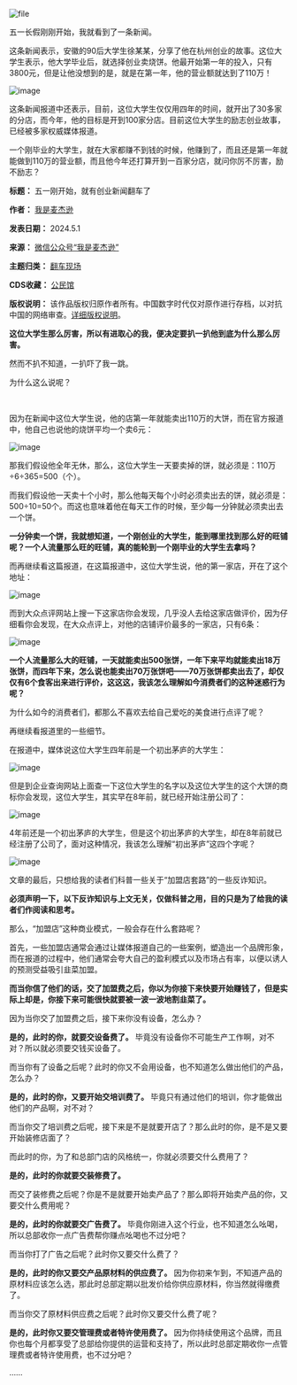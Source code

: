 ![file](https://chinadigitaltimes.net/chinese/files/2024/04/image-1714538459641.png)


五一长假刚刚开始，我就看到了一条新闻。


这条新闻表示，安徽的90后大学生徐某某，分享了他在杭州创业的故事。这位大学生表示，他大学毕业后，就选择创业卖烧饼。他最开始第一年的投入，只有3800元，但是让他没想到的是，就是在第一年，他的营业额就达到了110万！


![image](https://chinadigitaltimes.net/chinese/files/2024/04/post-707451-6631c8c10986c.png)


这条新闻报道中还表示，目前，这位大学生仅仅用四年的时间，就开出了30多家的分店，而今年，他的目标是开到100家分店。目前这位大学生的励志创业故事，已经被多家权威媒体报道。‍‍‍‍


一个刚毕业的大学生，就在大家都赚不到钱的时候，他赚到了，而且还是第一年就能做到110万的营业额，而且他今年还打算开到一百家分店，就问你厉不厉害，励不励志？




**标题：** 五一刚开始，就有创业新闻翻车了  

**作者：** [我是麦杰逊](https://chinadigitaltimes.net/space/我是麦杰逊)  

**发表日期：** 2024.5.1  

**来源：** [微信公众号“我是麦杰逊”](https://web.archive.org/web/https://mp.weixin.qq.com/s/m0AMgeDRDe-8ydNwso2ZdQ)  

**主题归类：** [翻车现场](https://chinadigitaltimes.net/space/翻车现场)  

**CDS收藏：** [公民馆](https://chinadigitaltimes.net/space/%E5%85%AC%E6%B0%91%E9%A6%86)  

**版权说明：** 该作品版权归原作者所有。中国数字时代仅对原作进行存档，以对抗中国的网络审查。[详细版权说明](https://chinadigitaltimes.net/chinese/copyright)。


**这位大学生那么厉害，所以有进取心的我，便决定要扒一扒他到底为什么那么厉害。** 


然而不扒不知道，一扒吓了我一跳。


为什么这么说呢？‍‍‍‍


‍‍


因为在新闻中这位大学生说，他的店第一年就能卖出110万的大饼，而在官方报道中，他自己也说他的烧饼平均一个卖6元：


![image](https://chinadigitaltimes.net/chinese/files/2024/04/post-707451-6631c8c114831.png)


那我们假设他全年无休，那么，这位大学生一天要卖掉的饼，就必须是：110万÷6÷365=500（个）。


而我们假设他一天卖十个小时，那么他每天每个小时必须卖出去的饼，就必须是：500÷10=50个。而这也意味着他在每天工作的时候，至少每一分钟就必须卖出去一个饼。‍


**一分钟卖一个饼，我就想知道，一个刚创业的大学生，能到哪里找到那么好的旺铺呢？一个人流量那么旺的旺铺，真的能轮到一个刚毕业的大学生去拿吗？** ‍‍‍‍‍


而再继续看这篇报道，在这篇报道中，这位大学生说，他的第一家店，开在了这个地址：


![image](https://chinadigitaltimes.net/chinese/files/2024/04/post-707451-6631c8c11dbdb.png)


而到大众点评网站上搜一下这家店你会发现，几乎没人去给这家店做评价，因为仔细看你会发现，在大众点评上，对他的店铺评价最多的一家店，只有6条：‍‍‍‍


![image](https://chinadigitaltimes.net/chinese/files/2024/04/post-707451-6631c8c1324c2.png)


**一个人流量那么大的旺铺，一天就能卖出500张饼，一年下来平均就能卖出18万张饼，而四年下来，怎么说也能卖出70万张饼吧——70万张饼都卖出去了，却仅仅有6个食客出来进行评价，这这这，我该怎么理解如今消费者们的这种迷惑行为呢？** 


为什么如今的消费者们，都那么不喜欢去给自己爱吃的美食进行点评了呢？‍‍


再继续看报道里的一些细节。‍‍‍


在报道中，媒体说这位大学生四年前是一个初出茅庐的大学生：‍‍‍‍‍


![image](https://chinadigitaltimes.net/chinese/files/2024/04/post-707451-6631c8c13f426.png)


但是到企业查询网站上面查一下这位大学生的名字以及这位大学生的这个大饼的商标你会发现，这位大学生，其实早在8年前，就已经开始注册公司了：


![image](https://chinadigitaltimes.net/chinese/files/2024/04/post-707451-6631c8c147945.png)


4年前还是一个初出茅庐的大学生，但是这个初出茅庐的大学生，却在8年前就已经注册了公司了，面对这种情况，我该怎么理解“初出茅庐”这四个字呢？‍‍


![image](https://chinadigitaltimes.net/chinese/files/2024/04/post-707451-6631c8c1597bd.png)


文章的最后，只想给我的读者们科普一些关于“加盟店套路”的一些反诈知识。


**必须声明一下，以下反诈知识与上文无关，仅做科普之用，目的只是为了给我的读者们作阅读和思考。** 


那么，“加盟店”这种商业模式，一般会存在什么套路呢？‍‍‍‍‍


首先，一些加盟店通常会通过让媒体报道自己的一些案例，塑造出一个品牌形象，而在报道的过程中，他们通常会夸大自己的盈利模式以及市场占有率，以便以诱人的预测受益吸引韭菜加盟。


**而当你信了他们的话，交了加盟费之后，你以为你接下来快要开始赚钱了，但是实际上却是，你接下来可能很快就要被一波一波地割韭菜了。** ‍‍‍‍‍‍‍‍


因为当你交了加盟费之后，接下来你没有设备，怎么办？


**是的，此时的你，就要交设备费了。** 毕竟没有设备你不可能生产工作啊，对不对？所以就必须要交钱买设备了。‍‍‍


而当你有了设备之后呢？此时的你又不会用设备，也不知道怎么做出他们的产品，怎么办？‍‍‍


**是的，此时的你，又要开始交培训费了。** 毕竟只有通过他们的培训，你才能做出他们的产品啊，对不对？‍


而当你交了培训费之后呢，接下来是不是就要开店了？那么此时的你，是不是又要开始装修店面了？‍‍‍‍‍


而此时的你，为了和总部门店的风格统一，你就必须要交什么费用了？


**是的，此时的你就要交装修费了。** ‍‍


而交了装修费之后呢？你是不是就要开始卖产品了？那么即将开始卖产品的你，又要交什么费用呢？‍‍‍‍‍‍‍‍‍‍‍‍‍


**是的，此时的你就要交广告费了。** 毕竟你刚进入这个行业，也不知道怎么吆喝，所以总部收你一点广告费帮你赚点吆喝也不过分吧？‍‍


而当你打了广告之后呢？此时你又要交什么费了？


**是的，此时的你又要交产品原材料的供应费了。** 因为你初来乍到，不知道产品的原材料应该怎么选，那此时总部定期以批发价给你供应原材料，你当然就得缴费了。‍‍‍‍‍‍‍‍‍‍‍‍‍‍


而当你交了原材料供应费之后呢？此时你又要交什么费了呢？‍


**是的，此时你又要交管理费或者特许使用费了。** 因为你持续使用这个品牌，而且你也每个月都享受了总部给你提供的运营和支持了，所以此时总部定期收你一点管理费或者特许使用费，也不过分吧？‍‍‍


……

